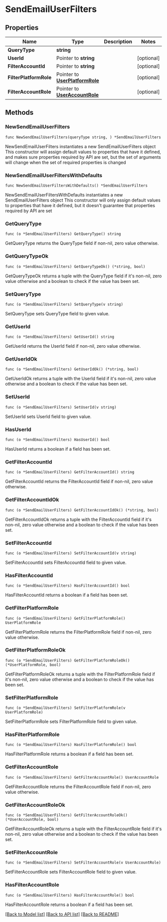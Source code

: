 # SendEmailUserFilters

## Properties

Name | Type | Description | Notes
------------ | ------------- | ------------- | -------------
**QueryType** | **string** |  | 
**UserId** | Pointer to **string** |  | [optional] 
**FilterAccountId** | Pointer to **string** |  | [optional] 
**FilterPlatformRole** | Pointer to [**UserPlatformRole**](UserPlatformRole.md) |  | [optional] 
**FilterAccountRole** | Pointer to [**UserAccountRole**](UserAccountRole.md) |  | [optional] 

## Methods

### NewSendEmailUserFilters

`func NewSendEmailUserFilters(queryType string, ) *SendEmailUserFilters`

NewSendEmailUserFilters instantiates a new SendEmailUserFilters object
This constructor will assign default values to properties that have it defined,
and makes sure properties required by API are set, but the set of arguments
will change when the set of required properties is changed

### NewSendEmailUserFiltersWithDefaults

`func NewSendEmailUserFiltersWithDefaults() *SendEmailUserFilters`

NewSendEmailUserFiltersWithDefaults instantiates a new SendEmailUserFilters object
This constructor will only assign default values to properties that have it defined,
but it doesn't guarantee that properties required by API are set

### GetQueryType

`func (o *SendEmailUserFilters) GetQueryType() string`

GetQueryType returns the QueryType field if non-nil, zero value otherwise.

### GetQueryTypeOk

`func (o *SendEmailUserFilters) GetQueryTypeOk() (*string, bool)`

GetQueryTypeOk returns a tuple with the QueryType field if it's non-nil, zero value otherwise
and a boolean to check if the value has been set.

### SetQueryType

`func (o *SendEmailUserFilters) SetQueryType(v string)`

SetQueryType sets QueryType field to given value.


### GetUserId

`func (o *SendEmailUserFilters) GetUserId() string`

GetUserId returns the UserId field if non-nil, zero value otherwise.

### GetUserIdOk

`func (o *SendEmailUserFilters) GetUserIdOk() (*string, bool)`

GetUserIdOk returns a tuple with the UserId field if it's non-nil, zero value otherwise
and a boolean to check if the value has been set.

### SetUserId

`func (o *SendEmailUserFilters) SetUserId(v string)`

SetUserId sets UserId field to given value.

### HasUserId

`func (o *SendEmailUserFilters) HasUserId() bool`

HasUserId returns a boolean if a field has been set.

### GetFilterAccountId

`func (o *SendEmailUserFilters) GetFilterAccountId() string`

GetFilterAccountId returns the FilterAccountId field if non-nil, zero value otherwise.

### GetFilterAccountIdOk

`func (o *SendEmailUserFilters) GetFilterAccountIdOk() (*string, bool)`

GetFilterAccountIdOk returns a tuple with the FilterAccountId field if it's non-nil, zero value otherwise
and a boolean to check if the value has been set.

### SetFilterAccountId

`func (o *SendEmailUserFilters) SetFilterAccountId(v string)`

SetFilterAccountId sets FilterAccountId field to given value.

### HasFilterAccountId

`func (o *SendEmailUserFilters) HasFilterAccountId() bool`

HasFilterAccountId returns a boolean if a field has been set.

### GetFilterPlatformRole

`func (o *SendEmailUserFilters) GetFilterPlatformRole() UserPlatformRole`

GetFilterPlatformRole returns the FilterPlatformRole field if non-nil, zero value otherwise.

### GetFilterPlatformRoleOk

`func (o *SendEmailUserFilters) GetFilterPlatformRoleOk() (*UserPlatformRole, bool)`

GetFilterPlatformRoleOk returns a tuple with the FilterPlatformRole field if it's non-nil, zero value otherwise
and a boolean to check if the value has been set.

### SetFilterPlatformRole

`func (o *SendEmailUserFilters) SetFilterPlatformRole(v UserPlatformRole)`

SetFilterPlatformRole sets FilterPlatformRole field to given value.

### HasFilterPlatformRole

`func (o *SendEmailUserFilters) HasFilterPlatformRole() bool`

HasFilterPlatformRole returns a boolean if a field has been set.

### GetFilterAccountRole

`func (o *SendEmailUserFilters) GetFilterAccountRole() UserAccountRole`

GetFilterAccountRole returns the FilterAccountRole field if non-nil, zero value otherwise.

### GetFilterAccountRoleOk

`func (o *SendEmailUserFilters) GetFilterAccountRoleOk() (*UserAccountRole, bool)`

GetFilterAccountRoleOk returns a tuple with the FilterAccountRole field if it's non-nil, zero value otherwise
and a boolean to check if the value has been set.

### SetFilterAccountRole

`func (o *SendEmailUserFilters) SetFilterAccountRole(v UserAccountRole)`

SetFilterAccountRole sets FilterAccountRole field to given value.

### HasFilterAccountRole

`func (o *SendEmailUserFilters) HasFilterAccountRole() bool`

HasFilterAccountRole returns a boolean if a field has been set.


[[Back to Model list]](../README.md#documentation-for-models) [[Back to API list]](../README.md#documentation-for-api-endpoints) [[Back to README]](../README.md)


